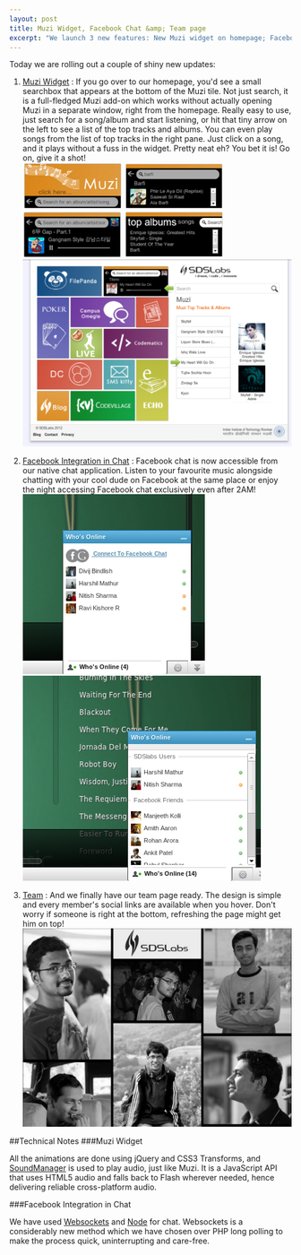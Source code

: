 ```yaml
---
layout: post
title: Muzi Widget, Facebook Chat &amp; Team page
excerpt: "We launch 3 new features: New Muzi widget on homepage; Facebook integration in our native chat application; Shiny new team page"
---
```

Today we are rolling out a couple of shiny new updates:

1. [Muzi Widget](https://sdslabs.co.in/home) : If you go over to our homepage, you'd see a small searchbox that appears at the bottom of the Muzi tile. Not just search, it is a full-fledged Muzi add-on which works without actually opening Muzi in a separate window, right from the homepage. Really easy to use, just search for a song/album and start listening, or hit that tiny arrow on the left to see a list of the top tracks and albums. You can even play songs from the list of top tracks in the right pane. Just click on a song, and it plays without a fuss in the widget. Pretty neat eh? You bet it is! Go on, give it a shot!  
  ![Muzi Widget screenshot](/images/posts/widget-1.png)
  ![Muzi Widget screenshot](/images/posts/widget-2.png)  
  ![Muzi Widget screenshot](/images/posts/widget-3.png)
  ![Muzi Widget screenshot](/images/posts/widget-4.png)  
  ![Muzi Widget screenshot](/images/posts/widget-5.png)

2. [Facebook Integration in Chat](https://sdslabs.co.in/home) : Facebook chat is now accessible from our native chat application. Listen to your favourite music alongside chatting with your cool dude on Facebook at the same place or enjoy the night accessing Facebook chat exclusively even after 2AM!  
  ![Fb Integrated screenshot](/images/posts/chat-integration-1.png)
  ![Fb Integrated screenshot](/images/posts/chat-integration-2.png) 

3. [Team](https://sdslabs.co.in/team) : And we finally have our team page ready. The design is simple and every member's social links are available when you hover. Don't worry if someone is right at the bottom, refreshing the page might get him on top!  
  ![Team page screenshot](/images/posts/team-1.png)

##Technical Notes
###Muzi Widget

All the animations are done using jQuery and CSS3 Transforms, and [SoundManager](http://www.schillmania.com/projects/soundmanager2/) is used to play audio, just like Muzi. It is a JavaScript API that uses HTML5 audio and falls back to Flash wherever needed, hence delivering reliable cross-platform audio.

###Facebook Integration in Chat

We have used [Websockets](https://developer.mozilla.org/en-US/docs/WebSockets) and [Node](http://nodejs.org/) for chat. Websockets is a considerably new method which we have chosen over PHP long polling to make the process quick, uninterrupting and care-free.